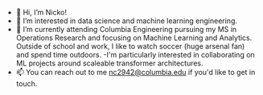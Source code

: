 - 👋 Hi, I’m Nicko!
- 👀 I’m interested in data science and machine learning engineering. 
- 🌱 I’m currently attending Columbia Engineering pursuing my MS in Operations Research and focusing on Machine Learning and Analytics. Outside of school and work, I like to watch soccer (huge arsenal fan) and spend time outdoors. 
-I'm particularly interested in collaborating on ML projects around scaleable transformer architectures. 
- 📫 You can reach out to me nc2942@columbia.edu if you'd like to get in touch. 

<!---
ncorriveau/ncorriveau is a ✨ special ✨ repository because its `README.md` (this file) appears on your GitHub profile.
You can click the Preview link to take a look at your changes.
--->
